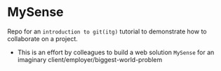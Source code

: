# MySense 
Repo for an `introduction to git(itg)` tutorial to demonstrate how to collaborate on a project.

- This is an effort by colleagues to build a web solution `MySense` for an imaginary client/employer/biggest-world-problem
